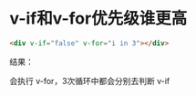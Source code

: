# v-if和v-for优先级谁更高

```html
<div v-if="false" v-for="i in 3"></div>
```

结果：

会执行 v-for，3次循环中都会分别去判断 v-if

